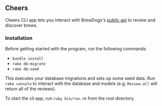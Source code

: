 ## Cheers 
Cheers CLI app lets you interact with BrewDogs's [public api](https://punkapi.com/) to review and discover brews. 

### Installation
Before getting started with the program, run the following commands:
* `bundle install`
* `rake db:migrate`
* `rake db:seed`

This executes your database migrations and sets up some seed data. Run `rake console` to interact with the database and models (e.g. `Review.all` will return all of the reviews).

To start the cli app, run `ruby bin/run.rb` from the root directory. 